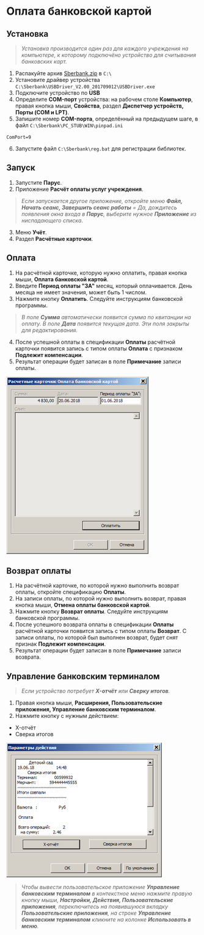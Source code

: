 # Оплата банковской картой

## Установка

> _Установка производится один раз для каждого учреждения на компьютере, к которому подключёно устройство для считывания банковских карт._

1. Распакуйте архив [Sberbank.zip](assembly/Sberbank.zip) в `C:\`
2. Установите драйвер устройства `C:\Sberbank\USBDriver_V2.00_201709012\USBDriver.exe`
3. Подключите устройство по **USB**
4. Определите **COM-порт** устройства: на рабочем столе **Компьютер**, правая кнопка мыши, **Свойства**, раздел **Диспетчер устройств, Порты (COM и LPT)**.
5. Запишите номер **COM-порта**, определённый на предыдущем шаге, в файл `C:\Sberbank\PC_STUB\WIN\pinpad.ini`
```
ComPort=9
```
6. Запустите файл `C:\Sberbank\reg.bat` для регистрации библиотек.

## Запуск

1. Запустите **Парус**.
2. Приложение **Расчёт оплаты услуг учреждения**.

> _Если запускается другое приложение, откройте меню **Файл, Начать сеанс, Завершить сеанс работы** = Да, дождитесь появления окна входа в **Парус**, выберите нужное **Приложение** из ниспадающего списка_.

3. Меню **Учёт**.
4. Раздел **Расчётные карточки**.

## Оплата

1. На расчётной карточке, которую нужно оплатить, правая кнопка мыши, **Оплата банковской картой**.
2. Введите **Период оплаты "ЗА"** месяц, который оплачивается. День месяца не имеет значения, может быть 1 числом.
3. Нажмите кнопку **Оплатить**. Следуйте инструкциям банковской программы.

> _В поле **Сумма** автоматически появится сумма по квитанции на оплату. В поле **Дата** появится текущая дата. Эти поля закрыты для редактирования._

4. После успешной оплаты в спецификации **Оплаты** расчётной карточки появится запись с типом оплаты **Оплата** с признаком **Подлежит компенсации**.
5. Результат операции будет записан в поле **Примечание** записи оплаты.

![Оплата банковской картой](images/eqpay.png)

## Возврат оплаты

1. На расчётной карточке, по которой нужно выполнить возврат оплаты, откройте спецификацию **Оплаты**.
2. На записи оплаты, по которой нужно выполнить возврат, правая кнопка мыши, **Отмена оплаты банковской картой**.
3. Нажмите кнопку **Возврат оплаты**. Следуйте инструкциям банковской программы.
4. После успешного возврата оплаты в спецификации **Оплаты** расчётной карточки появится запись с типом оплаты **Возврат**. С записи оплаты, по которой был выполнен возврат, будет снят признак **Подлежит компенсации**.
5. Результат операции будет записан в поле **Примечание** записи возврата.

## Управление банковским терминалом

> _Если устройство потребует **X-отчёт** или **Сверку итогов**._

1. Правая кнопка мыши, **Расширения, Пользовательские приложения, Управление банковским терминалом**.
2. Нажмите кнопку с нужным действием:
* X-отчёт
* Сверка итогов

![Управление банковским терминалом](images/eqmanage.png)

> _Чтобы вывести пользовательское приложение **Управление банковским терминалом** в контекстное меню нажмите правую кнопку мыши, **Настройки, Действия, Пользовательские приложения**, переключитесь на появившуюся вкладку **Пользовательские приложения**, на строке **Управление банковским терминалом** кликните на колонке **Использовать в меню**._